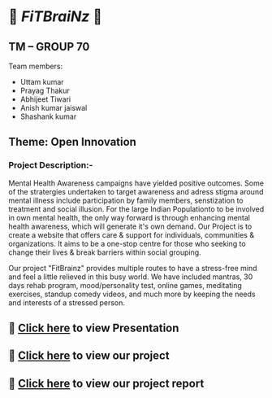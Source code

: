 # :beginner: ***FiTBraiNz*** :beginner:

## TM – GROUP 70 ##
Team members: <br/> 

 * Uttam kumar
 * Prayag Thakur
 * Abhijeet Tiwari
 * Anish kumar jaiswal
 * Shashank kumar

## Theme: Open Innovation ##

### Project Description:- ###
Mental Health Awareness campaigns have yielded positive outcomes. Some of the stratergies undertaken to target awareness and adress stigma around mental illness include participation by family members, senstization to treatment and social illusion. For the large Indian Populationto to be involved in own mental health, the only way forward is through enhancing mental health awareness, which will generate it's own demand.
Our Project is to create a website that offers care & support for individuals, communities & organizations. It aims to be a one-stop centre for those who seeking to change their lives & break barriers within social grouping.

Our project "FitBrainz" provides multiple routes to have a stress-free mind and feel a little relieved in this busy world. We have included mantras, 30 days rehab program, mood/personality test, online games, meditating exercises, standup comedy videos, and much more by keeping the needs and interests of a stressed person.

## :maple_leaf: [Click here](https://docs.google.com/presentation/d/1-058fUoy3TjdVmxmKnoN1n7pUxbeeMcP/edit?usp=drivesdk&ouid=115186810249859925360&rtpof=true&sd=true) to view Presentation

## :maple_leaf: [Click here](https://uk1619.github.io/FITBRAINZ/index.html) to view our project

## :maple_leaf: [Click here](https://drive.google.com/file/d/1-10tjz-R3RJgPzpJZrcj-6ECukvsbRDB/view?usp=drivesdk) to view our project report
